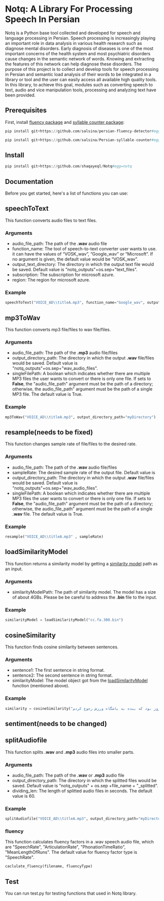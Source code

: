 # Notq: A Library For Processing Speech In Persian
Notq is a Python base tool collected and developed for speech and language processing in Persian. Speech processing is increasingly playing an important role in data analysis in various health research such as diagnose mental disorders. Early diagnosis of diseases is one of the most important concerns of the health system and most psychiatric disorders cause changes in the semantic network of words. Knowing and extracting the features of this network can help diagnose these disorders. The purpose of this project is to collect and develop tools for speech processing in Persian and semantic load analysis of their words to be integrated in a library or tool and the user can easily access all available high quality tools. In this library, to achieve this goal, modules such as converting speech to text, audio and vice manipulation tools, processing and analyzing text have been provided.

## Prerequisites
First, install [fluency package](https://github.com/salsina/persian-fluency-detector) and [syllable counter package](https://github.com/salsina/Persian-syllable-counter):
```python
pip install git+https://github.com/salsina/persian-fluency-detector#egg=persian_fluency_detector
```
```python
pip install git+https://github.com/salsina/Persian-syllable-counter#egg=persian_syllable_counter
```

## Install
```python
pip install git+https://github.com/shaqayeql/Notq#egg=notq
```

## Documentation
Before you get started, here's a list of functions you can use:

## speechToText
This function converts audio files to text files.
### Arguments
- audio_file_path: The path of the **.wav** audio file 
- function_name: The tool of speech-to-text converter user wants to use. it can have the values of “VOSK_wav”, “Google_wav” or “Microsoft”. If no argument is given, the default value would be “VOSK_wav”.
- output_text_directory: The directory in which the output text file would be saved. Default value is "notq_outputs"+os.sep+"text_files".
- subscription: The subscription for microsoft azure.
- region: The region for microsoft azure.

### Example
```python
speechToText("VOICE_AD\\titleA.mp3", function_name="Google_wav", output_text_directory="myDirectory\\myTextFiles")

```

## mp3ToWav
This function converts mp3 file/files to wav file/files. 
### Arguments
- audio_file_path: The path of the **.mp3** audio file/files 
- output_directory_path: The directory in which the output **.wav** file/files would be saved. Default value is "notq_outputs"+os.sep+"wav_audio_files".
- singleFilePath: A boolean which indicates whether there are multiple MP3 files the user wants to convert or there is only one file. If sets to **False**, the "audio_file_path" argument must be the path of a directory; otherwise, the audio_file_path" argument must be the path of a single MP3 file. The default value is True.

### Example
```python
mp3ToWav("VOICE_AD\\titleA.mp3", output_directory_path="myDirectory")
```
## resample(needs to be fixed)
This function changes sample rate of file/files to the desired rate.
### Arguments
- audio_file_path: The path of the **.wav** audio file/files 
- sampleRate: The desired sample rate of the output file. Default value is 
- output_directory_path: The directory in which the output **.wav** file/files would be saved. Default value is "notq_outputs"+os.sep+"wav_audio_files".
- singleFilePath: A boolean which indicates whether there are multiple MP3 files the user wants to convert or there is only one file. If sets to **False**, the "audio_file_path" argument must be the path of a directory; otherwise, the audio_file_path" argument must be the path of a single **.wav** file. The default value is True.

### Example
```python
resample("VOICE_AD\\titleA.mp3" , sampleRate)
```

<!-- ### VOSK_wav
[Vosk](https://alphacephei.com/vosk/) is an offline speech recognition toolkit and this function converts speech to text using Vosk toolkit. filename is the name of file that we want convert it. directory_voice is the directory that our file is there. directory_text is the directory that output text saves there.
```python
VOSK_wav(filename , directory_voice , directory_text)
```
### Google_wav
This function converts speech to text using Google Speech Recognition. filename is the name of file that we want convert it. directory_voice is the directory that our file is there. directory_text is the directory that output text saves there.
```python
Google_wav(filename , directory_voice , directory_text)
```
### microsoft_from_file
This function converts speech to text using [microsoft azure](https://azure.microsoft.com/en-us/services/cognitive-services/speech-to-text/#overview).
```python
microsoft_from_file(filename , subscription , region)
``` -->

## loadSimilarityModel
This function returns a similarity model by getting a [similarity model](https://dl.fbaipublicfiles.com/fasttext/vectors-crawl/cc.fa.300.bin.gz) path as an input.
### Arguments
- similarityModelPath: The path of similarity model. The model has a size of about 4GBs. Please be be careful to address the **.bin** file to the input.

### Example
```python
similarityModel = loadSimilarityModel("cc.fa.300.bin")
```

## cosineSimilarity
This function finds cosine similarity between sentences.
### Arguments
- sentence1: The first sentence in string format.
- sentence2: The second sentence in string format.
- similarityModel: The model object got from the [loadSimilarityModel](https://github.com/shaqayeql/Notq#loadsimilaritymodel) function (mentioned above).

### Example
```python
similarity = cosineSimilarity("من امروز به باشگاه رفتم", "امروز بود که بنده به باشگاه ورزش رجوع کردم", similarityModel)
```
## sentiment(needs to be changed)

## splitAudiofile
This function splits **.wav** and **.mp3** audio files into smaller parts.
### Arguments
- audio_file_path: The path of the **.wav** or **.mp3** audio file
- output_directory_path: The directory in which the splitted files would be saved. Default value is "notq_outputs" + os.sep +file_name + "_splitted".
- dividing_len: The length of splitted audio files in seconds. The default value is 60.

### Example
```python
splitAudiofile("VOICE_AD\\titleA.mp3", output_directory_path="myDirectory", dividing_len = 120)
```


### fluency
This function calculates fluency factors in a .wav speech audio file, which are "SpeechRate", "ArticulationRate", "PhonationTimeRatio", "MeanLengthOfRuns".
The default value for fluency factor type is "SpeechRate".
```python
caclulate_fluency(filename, fluencyType)
```
## Test
You can run test.py for testing functions that used in Notq library.